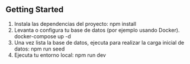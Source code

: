 ## Getting Started

1. Instala las dependencias del proyecto:
    npm install
2. Levanta o configura tu base de datos (por ejemplo usando Docker).
docker-compose up -d
3. Una vez lista la base de datos, ejecuta para realizar la carga inicial de datos:
    npm run seed
4. Ejecuta tu entorno local:
npm run dev